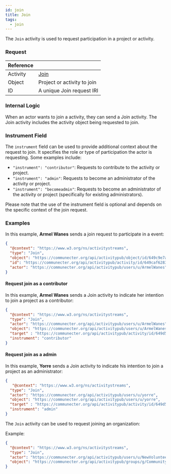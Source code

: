 ```yaml
---
id: join
title: Join
tags:
  - join
---
```


The `Join` activity is used to request participation in a project or activity.

### Request

| Reference |                                                                 |
| --------- | --------------------------------------------------------------- |
| Activity  | [Join](https://www.w3.org/TR/activitypub/#join-activity-inbox) |
| Object    | Project or activity to join                                      |
| ID        | A unique Join request IRI                                        |

### Internal Logic

When an actor wants to join a activity, they can send a Join activity. The Join activity includes the activity object being requested to join.

### Instrument Field

The `instrument` field can be used to provide additional context about the request to join. It specifies the role or type of participation the actor is requesting. Some examples include:


- `"instrument": "contributor"`: Requests to contribute to the activity or project.
- `"instrument": "admin"`: Requests to become an administrator of the activity or project.
- `"instrument": "becomeadmin"`: Requests to become an administrator of the activity or project (specifically for existing administrators).

Please note that the use of the instrument field is optional and depends on the specific context of the join request.

### Examples
In this example, **Armel Wanes** sends a join request to participate in a event:

```json
{
  "@context": "https://www.w3.org/ns/activitystreams",
  "type": "Join",
  "object": "https://communecter.org/api/activitypub/object/id/649c9e7ae4135",
  "id": "https://communecter.org/api/activitypub/activity/id/649caf628366d",
  "actor": "https://communecter.org/api/activitypub/users/u/ArmelWanes"
}
```

#### Request  join as a contributor
In this example, **Armel Wanes** sends a Join activity to indicate her intention to join a project as a contributor:

```json
{
  "@context": "https://www.w3.org/ns/activitystreams",
  "type": "Join",
  "actor": "https://communecter.org/api/activitypub/users/u/ArmelWanes",
  "object": "https://communecter.org/api/activitypub/users/u/ArmelWanes",
  "target" : "https://communecter.org/api/activitypub/activity/id/649d514eba30c",
  "instrument": "contributor"
}

```

#### Request  join as a admin 

In this example, **Yorre** sends a Join activity to indicate his intention to join a project as an administrator:


```json
{
   "@context": "https://www.w3.org/ns/activitystreams",
  "type": "Join",
  "actor": "https://communecter.org/api/activitypub/users/u/yorre",
  "object": "https://communecter.org/api/activitypub/users/u/yorre",
  "target" : "https://communecter.org/api/activitypub/activity/id/649d514eba30c",
  "instrument": "admin"
}
```

The `Join` activity can be used to request joining an organization:

Example:
```json
{
  "@context": "https://www.w3.org/ns/activitystreams",
  "type": "Join",
  "actor": "https://communecter.org/api/activitypub/users/u/NewVolunteer",
  "object": "https://communecter.org/api/activitypub/groups/g/CommunityOutreach"
}
```